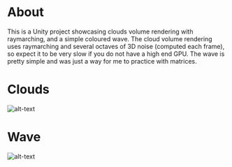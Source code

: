 # About
This is a Unity project showcasing clouds volume rendering with raymarching, and a simple coloured wave.
The cloud volume rendering uses raymarching and several octaves of 3D noise (computed each frame), so expect it to be very slow if you do not have a high end GPU.
The wave is pretty simple and was just a way for me to practice with matrices.

# Clouds
![alt-text](./GithubImgs/TeaserGifClouds.gif)

# Wave
![alt-text](./GithubImgs/TeaserGifWave.gif)

